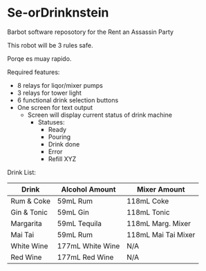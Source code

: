 # Se-orDrinknstein

Barbot software reposotory for the Rent an Assassin Party

This robot will be 3 rules safe. 

Porqe es muay rapido. 

Required features: 
- 8 relays for liqor/mixer pumps
- 3 relays for tower light
- 6 functional drink selection buttons
- One screen for text output
  - Screen will display current status of drink machine
    - Statuses:
      - Ready
      - Pouring
      - Drink done
      - Error
      - Refill XYZ 


Drink List:

|Drink |Alcohol Amount| Mixer Amount |
--- | --- | --- |
|Rum & Coke|59mL Rum|118mL Coke|
|Gin & Tonic|59mL Gin| 118mL Tonic|
|Margarita|59mL Tequila|118mL Marg. Mixer|
|Mai Tai| 59mL Rum|118mL Mai Tai Mixer|
|White Wine| 177mL White Wine| N/A|
|Red Wine| 177mL Red Wine| N/A|
